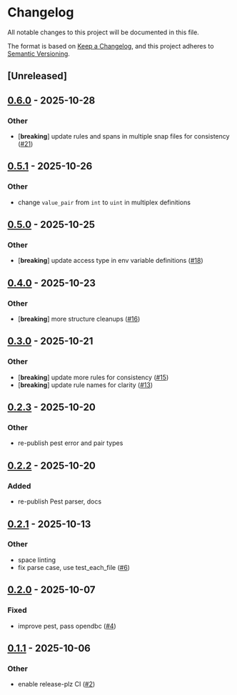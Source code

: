 # Changelog

All notable changes to this project will be documented in this file.

The format is based on [Keep a Changelog](https://keepachangelog.com/en/1.0.0/),
and this project adheres to [Semantic Versioning](https://semver.org/spec/v2.0.0.html).

## [Unreleased]

## [0.6.0](https://github.com/oxibus/can-dbc-pest/compare/v0.5.1...v0.6.0) - 2025-10-28

### Other

- [**breaking**] update rules and spans in multiple snap files for consistency ([#21](https://github.com/oxibus/can-dbc-pest/pull/21))

## [0.5.1](https://github.com/oxibus/can-dbc-pest/compare/v0.5.0...v0.5.1) - 2025-10-26

### Other

- change `value_pair` from `int` to `uint` in multiplex definitions

## [0.5.0](https://github.com/oxibus/can-dbc-pest/compare/v0.4.0...v0.5.0) - 2025-10-25

### Other

- [**breaking**] update access type in env variable definitions ([#18](https://github.com/oxibus/can-dbc-pest/pull/18))

## [0.4.0](https://github.com/oxibus/can-dbc-pest/compare/v0.3.0...v0.4.0) - 2025-10-23

### Other

- [**breaking**] more structure cleanups ([#16](https://github.com/oxibus/can-dbc-pest/pull/16))

## [0.3.0](https://github.com/oxibus/can-dbc-pest/compare/v0.2.3...v0.3.0) - 2025-10-21

### Other

- [**breaking**] update more rules for consistency ([#15](https://github.com/oxibus/can-dbc-pest/pull/15))
- [**breaking**] update rule names for clarity ([#13](https://github.com/oxibus/can-dbc-pest/pull/13))

## [0.2.3](https://github.com/oxibus/can-dbc-pest/compare/v0.2.2...v0.2.3) - 2025-10-20

### Other

- re-publish pest error and pair types

## [0.2.2](https://github.com/oxibus/can-dbc-pest/compare/v0.2.1...v0.2.2) - 2025-10-20

### Added

- re-publish Pest parser, docs

## [0.2.1](https://github.com/oxibus/can-dbc-pest/compare/v0.2.0...v0.2.1) - 2025-10-13

### Other

- space linting
- fix parse case, use test_each_file ([#6](https://github.com/oxibus/can-dbc-pest/pull/6))

## [0.2.0](https://github.com/oxibus/can-dbc-pest/compare/v0.1.1...v0.2.0) - 2025-10-07

### Fixed

- improve pest, pass opendbc ([#4](https://github.com/oxibus/can-dbc-pest/pull/4))

## [0.1.1](https://github.com/oxibus/can-dbc-pest/compare/v0.1.0...v0.1.1) - 2025-10-06

### Other

- enable release-plz CI ([#2](https://github.com/oxibus/can-dbc-pest/pull/2))
